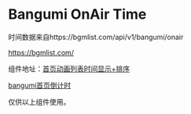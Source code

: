 # Bangumi OnAir Time

时间数据来自https://bgmlist.com/api/v1/bangumi/onair

https://bgmlist.com/

组件地址：[首页动画列表时间显示+排序](https://bgm.tv/dev/app/3795)

[bangumi首页倒计时](https://bgm.tv/dev/app/3769)

仅供以上组件使用。
